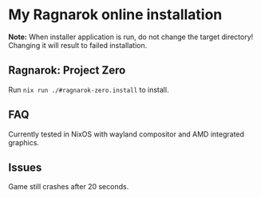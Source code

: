 # My Ragnarok online installation

**__Note:__** When installer application is run, do not change the target directory! Changing it will result to failed installation.

## Ragnarok: Project Zero
Run `nix run ./#ragnarok-zero.install` to install.

## FAQ
Currently tested in NixOS with wayland compositor and AMD integrated graphics.

## Issues
Game still crashes after 20 seconds.
